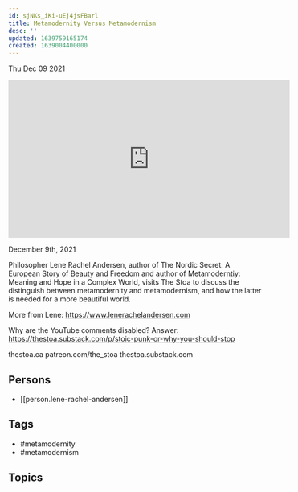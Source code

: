 ```yaml
---
id: sjNKs_iKi-uEj4jsFBarl
title: Metamodernity Versus Metamodernism
desc: ''
updated: 1639759165174
created: 1639004400000
---
```





Thu Dec 09 2021

<iframe width="560" height="315" src="https://www.youtube.com/embed/2Qtbyd4v83Q" title="Metamodernity Versus Metamodernism w/ Lene Rachel Andersen" frameborder="0" allow="accelerometer; autoplay; clipboard-write; encrypted-media; gyroscope; picture-in-picture" allowfullscreen ></iframe>

December 9th, 2021

Philosopher Lene Rachel Andersen, author of The Nordic Secret: A European Story of Beauty and Freedom and author of Metamoderntiy: Meaning and Hope in a Complex World, visits The Stoa to discuss the distinguish between metamodernity and metamodernism, and how the latter is needed for a more beautiful world.

More from Lene: https://www.lenerachelandersen.com

Why are the YouTube comments disabled? Answer: https://thestoa.substack.com/p/stoic-punk-or-why-you-should-stop

thestoa.ca
patreon.com/the_stoa
thestoa.substack.com

## Persons

- [[person.lene-rachel-andersen]]

## Tags

- #metamodernity
- #metamodernism

## Topics



